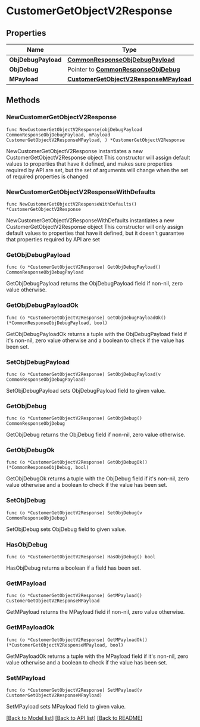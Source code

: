 # CustomerGetObjectV2Response

## Properties

Name | Type | Description | Notes
------------ | ------------- | ------------- | -------------
**ObjDebugPayload** | [**CommonResponseObjDebugPayload**](CommonResponseObjDebugPayload.md) |  | 
**ObjDebug** | Pointer to [**CommonResponseObjDebug**](CommonResponseObjDebug.md) |  | [optional] 
**MPayload** | [**CustomerGetObjectV2ResponseMPayload**](CustomerGetObjectV2ResponseMPayload.md) |  | 

## Methods

### NewCustomerGetObjectV2Response

`func NewCustomerGetObjectV2Response(objDebugPayload CommonResponseObjDebugPayload, mPayload CustomerGetObjectV2ResponseMPayload, ) *CustomerGetObjectV2Response`

NewCustomerGetObjectV2Response instantiates a new CustomerGetObjectV2Response object
This constructor will assign default values to properties that have it defined,
and makes sure properties required by API are set, but the set of arguments
will change when the set of required properties is changed

### NewCustomerGetObjectV2ResponseWithDefaults

`func NewCustomerGetObjectV2ResponseWithDefaults() *CustomerGetObjectV2Response`

NewCustomerGetObjectV2ResponseWithDefaults instantiates a new CustomerGetObjectV2Response object
This constructor will only assign default values to properties that have it defined,
but it doesn't guarantee that properties required by API are set

### GetObjDebugPayload

`func (o *CustomerGetObjectV2Response) GetObjDebugPayload() CommonResponseObjDebugPayload`

GetObjDebugPayload returns the ObjDebugPayload field if non-nil, zero value otherwise.

### GetObjDebugPayloadOk

`func (o *CustomerGetObjectV2Response) GetObjDebugPayloadOk() (*CommonResponseObjDebugPayload, bool)`

GetObjDebugPayloadOk returns a tuple with the ObjDebugPayload field if it's non-nil, zero value otherwise
and a boolean to check if the value has been set.

### SetObjDebugPayload

`func (o *CustomerGetObjectV2Response) SetObjDebugPayload(v CommonResponseObjDebugPayload)`

SetObjDebugPayload sets ObjDebugPayload field to given value.


### GetObjDebug

`func (o *CustomerGetObjectV2Response) GetObjDebug() CommonResponseObjDebug`

GetObjDebug returns the ObjDebug field if non-nil, zero value otherwise.

### GetObjDebugOk

`func (o *CustomerGetObjectV2Response) GetObjDebugOk() (*CommonResponseObjDebug, bool)`

GetObjDebugOk returns a tuple with the ObjDebug field if it's non-nil, zero value otherwise
and a boolean to check if the value has been set.

### SetObjDebug

`func (o *CustomerGetObjectV2Response) SetObjDebug(v CommonResponseObjDebug)`

SetObjDebug sets ObjDebug field to given value.

### HasObjDebug

`func (o *CustomerGetObjectV2Response) HasObjDebug() bool`

HasObjDebug returns a boolean if a field has been set.

### GetMPayload

`func (o *CustomerGetObjectV2Response) GetMPayload() CustomerGetObjectV2ResponseMPayload`

GetMPayload returns the MPayload field if non-nil, zero value otherwise.

### GetMPayloadOk

`func (o *CustomerGetObjectV2Response) GetMPayloadOk() (*CustomerGetObjectV2ResponseMPayload, bool)`

GetMPayloadOk returns a tuple with the MPayload field if it's non-nil, zero value otherwise
and a boolean to check if the value has been set.

### SetMPayload

`func (o *CustomerGetObjectV2Response) SetMPayload(v CustomerGetObjectV2ResponseMPayload)`

SetMPayload sets MPayload field to given value.



[[Back to Model list]](../README.md#documentation-for-models) [[Back to API list]](../README.md#documentation-for-api-endpoints) [[Back to README]](../README.md)


